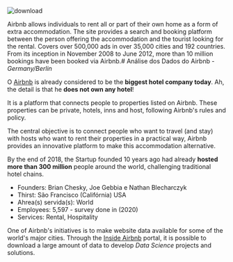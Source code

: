 ![download](https://user-images.githubusercontent.com/79420053/182945048-81e0840a-59e4-4a1f-8474-07aa62dc9b6b.png)


Airbnb allows individuals to rent all or part of their own home as a form of extra accommodation. The site provides a search and booking platform between the person offering the accommodation and the tourist looking for the rental. Covers over 500,000 ads in over 35,000 cities and 192 countries. From its inception in November 2008 to June 2012, more than 10 million bookings have been booked via Airbnb.# Análise dos Dados do Airbnb - *Germany/Berlin*

O [Airbnb](https://www.airbnb.com.br/) is already considered to be the **biggest hotel company today**. Ah, the detail is that he **does not own any hotel**!

It is a platform that connects people to properties listed on Airbnb. These properties can be private, hotels, inns and host, following Airbnb's rules and policy.


The central objective is to connect people who want to travel (and stay) with hosts who want to rent their properties in a practical way, Airbnb provides an innovative platform to make this accommodation alternative.

By the end of 2018, the Startup founded 10 years ago had already **hosted more than 300 million** people around the world, challenging traditional hotel chains.

* Founders: Brian Chesky, Joe Gebbia e Nathan Blecharczyk
* Thirst: São Francisco (Califórnia) USA
* Ahrea(s) servida(s): World
* Employees: 5,597 - survey done in (2020)
* Services: Rental, Hospitality

One of Airbnb's initiatives is to make website data available for some of the world's major cities. Through the [Inside Airbnb](http://insideairbnb.com/get-the-data.html) portal, it is possible to download a large amount of data to develop *Data Science* projects and solutions.

